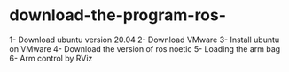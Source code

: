 # download-the-program-ros-
1- Download ubuntu version 20.04 2- Download VMware 3- Install ubuntu on VMware 4- Download the version of ros noetic 5- Loading the arm bag 6- Arm control by RViz
